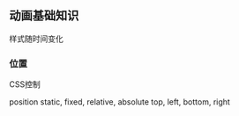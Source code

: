 ## 动画基础知识

样式随时间变化

### 位置

CSS控制

position static, fixed, relative, absolute
top, left, bottom, right

